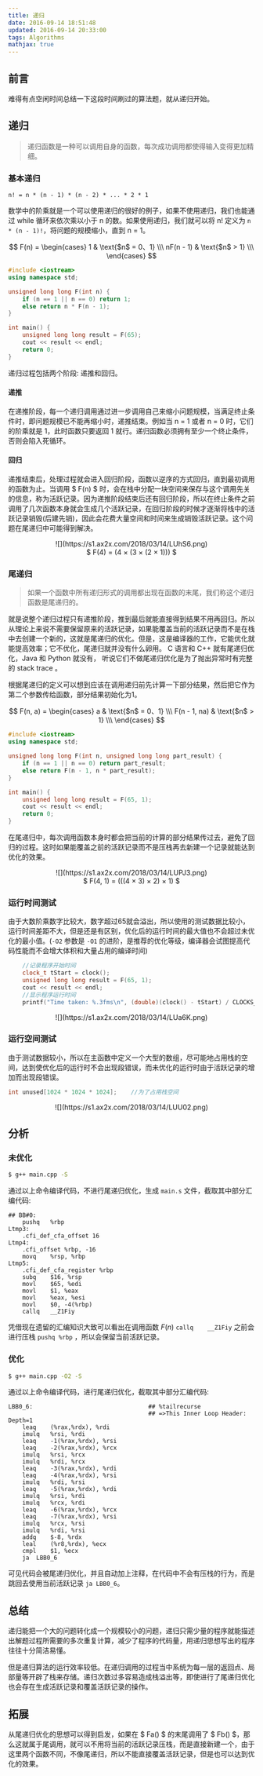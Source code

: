 ```yaml
---
title: 递归
date: 2016-09-14 18:51:48
updated: 2016-09-14 20:33:00
tags: Algorithms
mathjax: true
---
```


## 前言

难得有点空闲时间总结一下这段时间刷过的算法题，就从递归开始。

<!-- more -->

## 递归

> 递归函数是一种可以调用自身的函数，每次成功调用都使得输入变得更加精细。

### 基本递归

`n! = n * (n - 1) * (n - 2) * ... * 2 * 1` 

数学中的阶乘就是一个可以使用递归的很好的例子，如果不使用递归，我们也能通过 while 循环来依次乘以小于 n 的数。如果使用递归，我们就可以将 n! 定义为 `n * (n - 1)!`，将问题的规模缩小，直到 n = 1。

$$
F(n) =
\begin{cases}
1 & \text{$n$  = 0、1} \\\
nF(n - 1) & \text{$n$ > 1}  \\\
\end{cases}
$$

``` C++
#include <iostream>
using namespace std;

unsigned long long F(int n) {
    if (n == 1 || n == 0) return 1;
    else return n * F(n - 1);
}

int main() {
    unsigned long long result = F(65);
    cout << result << endl;
    return 0;
}
```

递归过程包括两个阶段: 递推和回归。

#### 递推
 在递推阶段，每一个递归调用通过进一步调用自己来缩小问题规模，当满足终止条件时，即问题规模已不能再缩小时，递推结束。例如当 n = 1 或者 n = 0 时，它们的阶乘就是 1，此时函数只要返回 1 就行。递归函数必须拥有至少一个终止条件，否则会陷入死循环。

#### 回归

递推结束后，处理过程就会进入回归阶段，函数以逆序的方式回归，直到最初调用的函数为止。当调用 $ F(n) $ 时，会在栈中分配一块空间来保存与这个调用先关的信息，称为活跃记录。因为递推阶段结束后还有回归阶段，所以在终止条件之前调用了几次函数本身就会生成几个活跃记录，在回归阶段的时候才逐渐将栈中的活跃记录销毁(后建先销)，因此会花费大量空间和时间来生成销毁活跃记录。这个问题在尾递归中可能得到解决。

<center>![](https://s1.ax2x.com/2018/03/14/LUhS6.png)</center>
<center>$ F(4) = (4 × (3 × (2 × 1))) $</center>

### 尾递归

> 如果一个函数中所有递归形式的调用都出现在函数的末尾，我们称这个递归函数是尾递归的。

就是说整个递归过程只有递推阶段，推到最后就能直接得到结果不用再回归。所以从理论上来说不需要保留原来的活跃记录，如果能覆盖当前的活跃记录而不是在栈中去创建一个新的，这就是尾递归的优化。但是，这是编译器的工作，它能优化就能提高效率；它不优化，尾递归就并没有什么卵用。 
C 语言和 C++ 就有尾递归优化，Java 和 Python 就没有， 听说它们不做尾递归优化是为了抛出异常时有完整的 stack trace 。

根据尾递归的定义可以想到应该在调用递归前先计算一下部分结果，然后把它作为第二个参数传给函数，部分结果初始化为1。

$$
F(n, a) =
\begin{cases}
a & \text{$n$  = 0、1} \\\
F(n - 1, na) & \text{$n$ > 1}  \\\
\end{cases}
$$

``` C++
#include <iostream>
using namespace std;

unsigned long long F(int n, unsigned long long part_result) {
    if (n == 1 || n == 0) return part_result;
    else return F(n - 1, n * part_result);
}

int main() {
    unsigned long long result = F(65, 1);
    cout << result << endl;
    return 0;
}
```

在尾递归中，每次调用函数本身时都会把当前的计算的部分结果传过去，避免了回归的过程。这时如果能覆盖之前的活跃记录而不是压栈再去新建一个记录就能达到优化的效果。

<center>![](https://s1.ax2x.com/2018/03/14/LUPJ3.png)</center>
<center>$ F(4, 1) = (((4 × 3) × 2) × 1) $</center>

### 运行时间测试

由于大数阶乘数字比较大，数字超过65就会溢出，所以使用的测试数据比较小，运行时间差距不大，但是还是有区别，优化后的运行时间的最大值也不会超过未优化的最小值。(`-O2` 参数是 `-O1` 的进阶，是推荐的优化等级，编译器会试图提高代码性能而不会增大体积和大量占用的编译时间)

``` C++
    //记录程序开始时间    
    clock_t tStart = clock();
    unsigned long long result = F(65, 1);
    cout << result << endl;
    //显示程序运行时间
    printf("Time taken: %.3fms\n", (double)(clock() - tStart) / CLOCKS_PER_SEC * 1000);
```

<center>![](https://s1.ax2x.com/2018/03/14/LUa6K.png)</center>

### 运行空间测试

由于测试数据较小，所以在主函数中定义一个大型的数组，尽可能地占用栈的空间，达到使优化后的运行时不会出现段错误，而未优化的运行时由于活跃记录的增加而出现段错误。

``` C++
int unused[1024 * 1024 * 1024];    //为了占用栈空间
```

<center>![](https://s1.ax2x.com/2018/03/14/LUU02.png)</center>

## 分析

### 未优化

``` bash
$ g++ main.cpp -S
```
通过以上命令编译代码，不进行尾递归优化，生成 `main.s` 文件，截取其中部分汇编代码:

```
## BB#0:
	pushq	%rbp
Ltmp3:
	.cfi_def_cfa_offset 16
Ltmp4:
	.cfi_offset %rbp, -16
	movq	%rsp, %rbp
Ltmp5:
	.cfi_def_cfa_register %rbp
	subq	$16, %rsp
	movl	$65, %edi
	movl	$1, %eax
	movl	%eax, %esi
	movl	$0, -4(%rbp)
	callq	__Z1Fiy
```

凭借现在遗留的汇编知识大致可以看出在调用函数 $F(n)$ `callq	__Z1Fiy` 之前会进行压栈 `pushq	%rbp` ，所以会保留当前活跃记录。

### 优化

``` bash
$ g++ main.cpp -O2 -S
```
通过以上命令编译代码，进行尾递归优化，截取其中部分汇编代码:

```
LBB0_6:                                 ## %tailrecurse
                                        ## =>This Inner Loop Header: Depth=1
	leaq	(%rax,%rdx), %rdi
	imulq	%rsi, %rdi
	leaq	-1(%rax,%rdx), %rsi
	leaq	-2(%rax,%rdx), %rcx
	imulq	%rsi, %rcx
	imulq	%rdi, %rcx
	leaq	-3(%rax,%rdx), %rdi
	leaq	-4(%rax,%rdx), %rsi
	imulq	%rdi, %rsi
	leaq	-5(%rax,%rdx), %rdi
	imulq	%rsi, %rdi
	imulq	%rcx, %rdi
	leaq	-6(%rax,%rdx), %rcx
	leaq	-7(%rax,%rdx), %rsi
	imulq	%rcx, %rsi
	imulq	%rdi, %rsi
	addq	$-8, %rdx
	leal	(%r8,%rdx), %ecx
	cmpl	$1, %ecx
	ja	LBB0_6
```

可见代码会被尾递归优化，并且自动加上注释，在代码中不会有压栈的行为，而是跳回去使用当前活跃记录 `ja	LBB0_6`。

## 总结

递归能把一个大的问题转化成一个规模较小的问题，递归只需少量的程序就能描述出解题过程所需要的多次重复计算，减少了程序的代码量，用递归思想写出的程序往往十分简洁易懂。 

但是递归算法的运行效率较低。在递归调用的过程当中系统为每一层的返回点、局部量等开辟了栈来存储。递归次数过多容易造成栈溢出等，即使进行了尾递归优化也会存在生成活跃记录和覆盖活跃记录的操作。

## 拓展

从尾递归优化的思想可以得到启发，如果在 $ Fa() $ 的末尾调用了 $ Fb() $，那么这就属于尾调用，就可以不用将当前的活跃记录压栈，而是直接新建一个，由于这里两个函数不同，不像尾递归，所以不能直接覆盖活跃记录，但是也可以达到优化的效果。
